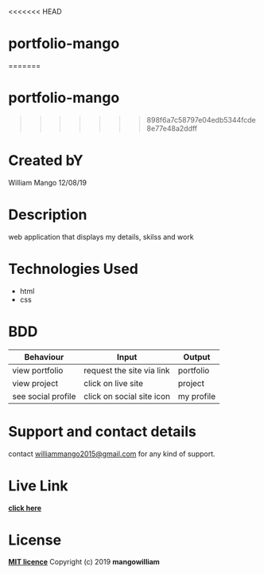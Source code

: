 <<<<<<< HEAD
# portfolio-mango
=======
# portfolio-mango
>>>>>>> 898f6a7c58797e04edb5344fcde8e77e48a2ddff

# Created bY

William Mango  12/08/19

# Description

web application that displays my details, skilss and work

# Technologies Used

* html
* css

# BDD

|Behaviour	          |          Input	        |Output          |
|---------------------|-------------------------|----------------|
|view portfolio       |request the site via link|portfolio       |
|view project         |click on live site       | project        |
| see social profile  |click on social site icon|my profile      |

# Support and contact details

contact williammango2015@gmail.com for any kind of support.

# Live Link

**[click here](https://github.com/mangowilliam/portfoli-mango)**

# License

**[MIT licence](licence)**
Copyright (c) 2019 **mangowilliam**
